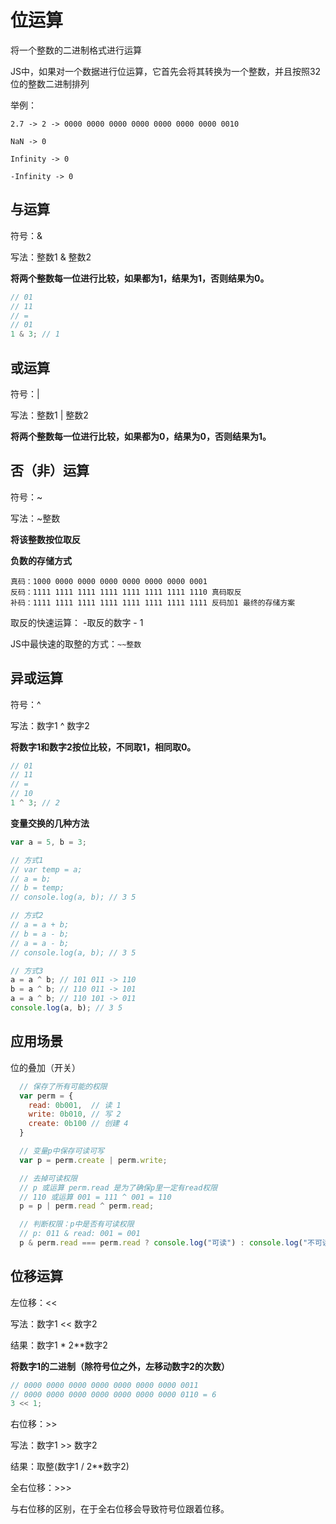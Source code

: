 # 位运算

将一个整数的二进制格式进行运算

JS中，如果对一个数据进行位运算，它首先会将其转换为一个整数，并且按照32位的整数二进制排列

举例：

```
2.7 -> 2 -> 0000 0000 0000 0000 0000 0000 0000 0010

NaN -> 0

Infinity -> 0

-Infinity -> 0
```

## 与运算

符号：&

写法：整数1 & 整数2

**将两个整数每一位进行比较，如果都为1，结果为1，否则结果为0。**

```js
// 01
// 11
// =
// 01
1 & 3; // 1
```

## 或运算

符号：|

写法：整数1 | 整数2

**将两个整数每一位进行比较，如果都为0，结果为0，否则结果为1。**

## 否（非）运算

符号：~

写法：~整数

**将该整数按位取反**

**负数的存储方式**

```
真码：1000 0000 0000 0000 0000 0000 0000 0001
反码：1111 1111 1111 1111 1111 1111 1111 1110 真码取反
补码：1111 1111 1111 1111 1111 1111 1111 1111 反码加1 最终的存储方案
```

取反的快速运算： -取反的数字 - 1

JS中最快速的取整的方式：``` ~~整数 ```

## 异或运算

符号：^

写法：数字1 ^ 数字2

**将数字1和数字2按位比较，不同取1，相同取0。**

```js
// 01
// 11
// =
// 10
1 ^ 3; // 2
```

**变量交换的几种方法**

```js
var a = 5, b = 3;

// 方式1
// var temp = a;
// a = b;
// b = temp;
// console.log(a, b); // 3 5

// 方式2
// a = a + b;
// b = a - b;
// a = a - b;
// console.log(a, b); // 3 5

// 方式3
a = a ^ b; // 101 011 -> 110
b = a ^ b; // 110 011 -> 101
a = a ^ b; // 110 101 -> 011
console.log(a, b); // 3 5
```

## 应用场景

位的叠加（开关）

```js
  // 保存了所有可能的权限
  var perm = {
    read: 0b001,  // 读 1
    write: 0b010, // 写 2 
    create: 0b100 // 创建 4
  }

  // 变量p中保存可读可写
  var p = perm.create | perm.write;

  // 去掉可读权限
  // p 或运算 perm.read 是为了确保p里一定有read权限
  // 110 或运算 001 = 111 ^ 001 = 110
  p = p | perm.read ^ perm.read;

  // 判断权限：p中是否有可读权限
  // p: 011 & read: 001 = 001
  p & perm.read === perm.read ? console.log("可读") : console.log("不可读");
```


## 位移运算

左位移：<<

写法：数字1 << 数字2

结果：数字1 * 2**数字2

**将数字1的二进制（除符号位之外，左移动数字2的次数）**

```js
// 0000 0000 0000 0000 0000 0000 0000 0011
// 0000 0000 0000 0000 0000 0000 0000 0110 = 6
3 << 1;
```

右位移：>>

写法：数字1 >> 数字2

结果：取整(数字1 / 2**数字2)

全右位移：>>>

与右位移的区别，在于全右位移会导致符号位跟着位移。